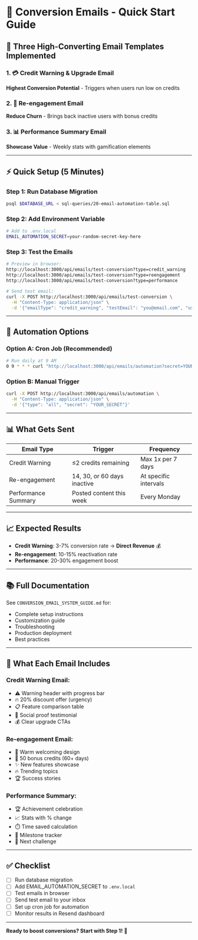 # 🚀 Conversion Emails - Quick Start Guide

## 📧 Three High-Converting Email Templates Implemented

### 1. 💳 Credit Warning & Upgrade Email
**Highest Conversion Potential** - Triggers when users run low on credits

### 2. 🔄 Re-engagement Email  
**Reduce Churn** - Brings back inactive users with bonus credits

### 3. 📊 Performance Summary Email
**Showcase Value** - Weekly stats with gamification elements

---

## ⚡ Quick Setup (5 Minutes)

### Step 1: Run Database Migration
```bash
psql $DATABASE_URL < sql-queries/20-email-automation-table.sql
```

### Step 2: Add Environment Variable
```bash
# Add to .env.local
EMAIL_AUTOMATION_SECRET=your-random-secret-key-here
```

### Step 3: Test the Emails
```bash
# Preview in browser:
http://localhost:3000/api/emails/test-conversion?type=credit_warning
http://localhost:3000/api/emails/test-conversion?type=reengagement
http://localhost:3000/api/emails/test-conversion?type=performance

# Send test email:
curl -X POST http://localhost:3000/api/emails/test-conversion \
  -H "Content-Type: application/json" \
  -d '{"emailType": "credit_warning", "testEmail": "you@email.com", "userName": "Test"}'
```

---

## 🤖 Automation Options

### Option A: Cron Job (Recommended)
```bash
# Run daily at 9 AM
0 9 * * * curl "http://localhost:3000/api/emails/automation?secret=YOUR_SECRET&type=all"
```

### Option B: Manual Trigger
```bash
curl -X POST http://localhost:3000/api/emails/automation \
  -H "Content-Type: application/json" \
  -d '{"type": "all", "secret": "YOUR_SECRET"}'
```

---

## 📊 What Gets Sent

| Email Type | Trigger | Frequency |
|------------|---------|-----------|
| Credit Warning | ≤2 credits remaining | Max 1x per 7 days |
| Re-engagement | 14, 30, or 60 days inactive | At specific intervals |
| Performance Summary | Posted content this week | Every Monday |

---

## 📈 Expected Results

- **Credit Warning**: 3-7% conversion rate → **Direct Revenue** 💰
- **Re-engagement**: 10-15% reactivation rate
- **Performance**: 20-30% engagement boost

---

## 📚 Full Documentation

See `CONVERSION_EMAIL_SYSTEM_GUIDE.md` for:
- Complete setup instructions
- Customization guide
- Troubleshooting
- Production deployment
- Best practices

---

## 🎯 What Each Email Includes

### Credit Warning Email:
- ⚠️ Warning header with progress bar
- 🔥 20% discount offer (urgency)
- 📋 Feature comparison table
- 💬 Social proof testimonial
- 💰 Clear upgrade CTAs

### Re-engagement Email:
- 💜 Warm welcoming design
- 🎁 50 bonus credits (60+ days)
- ✨ New features showcase
- 🔥 Trending topics
- 🏆 Success stories

### Performance Summary:
- 🏆 Achievement celebration
- 📈 Stats with % change
- ⏱️ Time saved calculation
- 🎯 Milestone tracker
- 🚀 Next challenge

---

## ✅ Checklist

- [ ] Run database migration
- [ ] Add EMAIL_AUTOMATION_SECRET to `.env.local`
- [ ] Test emails in browser
- [ ] Send test email to your inbox
- [ ] Set up cron job for automation
- [ ] Monitor results in Resend dashboard

---

**Ready to boost conversions? Start with Step 1!** 🚀


